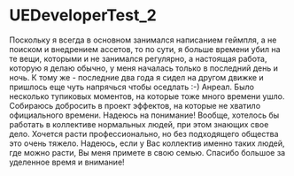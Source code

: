 # UEDeveloperTest_2

Поскольку я всегда в основном занимался написанием геймпля, а не поиском и внедрением ассетов, то по сути, я больше времени убил на те вещи, которыми и не занимался регулярно, а настоящая работа, которую я делаю обычно, у меня началась только в последний день и ночь. К тому же - последние два года я сидел на другом движке и пришлось еще чуть напрячься чтобы оседлать :-) Анреал. Было несколько тупиковых моментов, на которые тоже много времени ушло. Собираюсь добросить в проект эффектов, на которые не хватило официального времени. Надеюсь на понимание! 
Вообще, хотелось бы работать в коллективе нормальных людей, при этом знающих свое дело. Хочется расти профессионально, но без подходящего общества это очень тяжело. Надеюсь, если у Вас коллектив именно таких людей, где можно расти, Вы меня примете в свою семью.
Спасибо большое за уделенное время и внимание!
